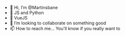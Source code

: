 - 👋 Hi, I’m @Martinsbane
- 👀 JS and Python
- 🌱 VueJS
- 💞️ I’m looking to collaborate on something good 
- 📫 How to reach me... You'll know if you really want to

